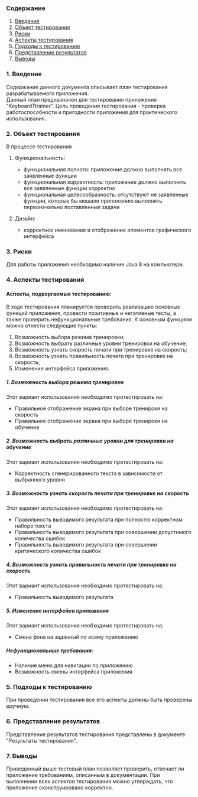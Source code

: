 ### Содержание
1. [Введение](#1)
2. [Объект тестирования](#2)
3. [Риски](#4)
4. [Аспекты тестирования](#5)<br>
5. [Подходы к тестированию](#6)
6. [Представление результатов](#7)
7. [Выводы](#8)

<a name="1"></a>
### 1. Введение
Содержание данного документа описывает план тестирования разрабатываемого приложения.  
Данный план предназначен для тестирования приложения "KeyboardTtrainer". Цель проведения тестирования - проверка работоспособности и пригодности приложения для практического использования.

<a name="2"></a>
### 2. Объект тестирования

В процессе тестирования 

1. Функциональность:
	+ функциональная полнота: приложение должно выполнять все заявленные функции
	+ функциональная корректность: приложение должно выполнять все заявленные функции корректно
	+ функциональная целесообразность: отсутствуют не заявленные функции, которые бы мешали приложению выполнять первоначально поставленные задачи

2. Дизайн:
    + корректное именование и отображение элементов графического интерфейса

<a name="3"></a>
### 3. Риски

Для работы приложения необходимо наличие Java 8 на компьютере.

<a name="4"></a>
### 4. Аспекты тестирования

#### Аспекты, подвергаемые тестированию:

В ходе тестирования планируется проверить реализацию основных функций приложения, провести позитивные и негативные тесты, а также проверить нефункциональные требования.
К основным функциям можно отнести следующие пункты:
1) Возможность выбора режима тренировки;
2) Возможность выбрать различные уровни тренировки на обучение;
3) Возможность узнать скорость печати при тренировке на скорость;
4) Возможность узнать правильность печати при тренировке на скорость;
5) Изменение интерфейса приложения.

##### 1. Возможность выбора режима тренировки
Этот вариант использования необходимо протестировать на:
* Правильное отображение экрана при выборе тренироки на скорость
* Правильное отображение экрана при выборе тренироки на обучение

##### 2. Возможность выбрать различные уровни для тренировки на обучение
Этот вариант использования необходимо протестировать на:
* Корректность сгенерированного текста в зависимости от выбранного уровня

##### 3. Возможность узнать скорость печати при тренировке на скорость
Этот вариант использования необходимо протестировать на:
* Правильность выводимого результата при полностю корректном наборе текста
* Правильность выводимого результата при совершении допустимого количества ошибок
* Правильность выводимого результата при совершении критического количества ошибок

##### 4. Возможность узнать правильность печати при тренировке на скорость
Этот вариант использования необходимо протестировать на:
* Правильность выводимого результата

##### 5. Изменение интерфейса приложения
Этот вариант использования необходимо протестировать на:
* Смена фона на заданный по всему приложению

##### Нефункциональные требования:
* Наличие меню для навигации по приложению
* Возможность смены интерфейса приложения

<a name="5"></a>
### 5. Подходы к тестированию
При проведении тестирования все его аспекты должны быть проверены вручную.

<a name="6"></a>
### 6. Представление результатов

Представление результатов тестирования представлены в документе "Результаты тестирования".

<a name="7"></a>
### 7. Выводы
Приведенный выше тестовый план позволяет проверить, отвечает ли приложение требованиям, описанным в документации. При выполнении всех аспектов тестирования можно утверждать, что приложение сконструировано корректно.
